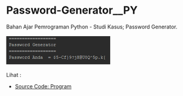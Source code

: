 # Password-Generator__PY
Bahan Ajar Pemrograman Python - Studi Kasus; Password Generator.<br><br>
<img src="https://github.com/RizkyKhapidsyah/Password-Generator__PY/blob/master/result/001.PNG"><br><br>
Lihat : <br>
- <a href="https://github.com/RizkyKhapidsyah/Password-Generator__PY/blob/master/main.py">Source Code: Program</a>
